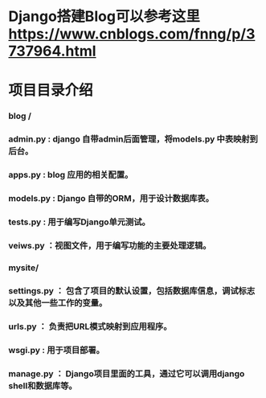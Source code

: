 # Django搭建Blog可以参考这里 https://www.cnblogs.com/fnng/p/3737964.html
# 项目目录介绍
### blog /
### admin.py  :  django 自带admin后面管理，将models.py 中表映射到后台。
### apps.py :  blog 应用的相关配置。
### models.py  : Django 自带的ORM，用于设计数据库表。
### tests.py  :  用于编写Django单元测试。
### veiws.py ：视图文件，用于编写功能的主要处理逻辑。

### mysite/
### settings.py ： 包含了项目的默认设置，包括数据库信息，调试标志以及其他一些工作的变量。
### urls.py ： 负责把URL模式映射到应用程序。
### wsgi.py :  用于项目部署。

### manage.py ： Django项目里面的工具，通过它可以调用django shell和数据库等。
